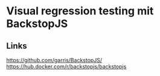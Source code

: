 # Visual regression testing mit BackstopJS

## Links
https://github.com/garris/BackstopJS/
https://hub.docker.com/r/backstopjs/backstopjs
